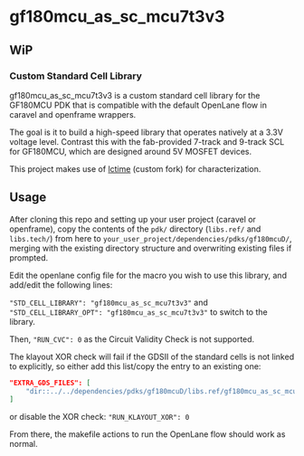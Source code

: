 # gf180mcu_as_sc_mcu7t3v3

## WiP

### Custom Standard Cell Library

gf180mcu_as_sc_mcu7t3v3 is a custom standard cell library for the GF180MCU PDK that is compatible with the default OpenLane flow in caravel and openframe wrappers.

The goal is it to build a high-speed library that operates natively at a 3.3V voltage level. Contrast this with the fab-provided 7-track and 9-track SCL for GF180MCU, which are designed around 5V MOSFET devices.

This project makes use of [lctime](https://codeberg.org/TholinVali/lctime) (custom fork) for characterization.

## Usage

After cloning this repo and setting up your user project (caravel or openframe), copy the contents of the `pdk/` directory (`libs.ref/` and `libs.tech/`) from here to `your_user_project/dependencies/pdks/gf180mcuD/`, merging with the existing directory structure and overwriting existing files if prompted.

Edit the openlane config file for the macro you wish to use this library, and add/edit the following lines:

`"STD_CELL_LIBRARY": "gf180mcu_as_sc_mcu7t3v3"`
and
`"STD_CELL_LIBRARY_OPT": "gf180mcu_as_sc_mcu7t3v3"`
to switch to the library.

Then, `"RUN_CVC": 0` as the Circuit Validity Check is not supported.

The klayout XOR check will fail if the GDSII of the standard cells is not linked to explicitly, so either add this list/copy the entry to an existing one:
```json
"EXTRA_GDS_FILES": [
	"dir::../../dependencies/pdks/gf180mcuD/libs.ref/gf180mcu_as_sc_mcu7t3v3/gf180mcu_as_sc_mcu7t3v3__merged.gds"
]
```
or disable the XOR check:
`"RUN_KLAYOUT_XOR": 0`

From there, the makefile actions to run the OpenLane flow should work as normal.

